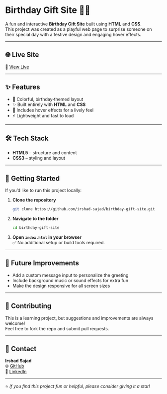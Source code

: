 # Birthday Gift Site 🎁🎉

A fun and interactive **Birthday Gift Site** built using **HTML** and **CSS**.  
This project was created as a playful web page to surprise someone on their special day with a festive design and engaging hover effects.

---

## 🌐 Live Site

🔗 [View Live](https://quiet-moonbeam-e0875c.netlify.app/)

---

## ✨ Features

- 🎈 Colorful, birthday‑themed layout
- ✨ Built entirely with **HTML** and **CSS**
- 🎨 Includes hover effects for a lively feel
- ⚡ Lightweight and fast to load

---

## 🛠️ Tech Stack

- **HTML5** – structure and content  
- **CSS3** – styling and layout

---

## 🚀 Getting Started

If you’d like to run this project locally:

1. **Clone the repository**
   ```bash
   git clone https://github.com/irshad-sajad/birthday-gift-site.git
   ```

2. **Navigate to the folder**
   ```bash
   cd birthday-gift-site
   ```

3. **Open `index.html` in your browser**  
   ✅ No additional setup or build tools required.

---

## 📌 Future Improvements

- Add a custom message input to personalize the greeting
- Include background music or sound effects for extra fun
- Make the design responsive for all screen sizes

---

## 🤝 Contributing

This is a learning project, but suggestions and improvements are always welcome!  
Feel free to fork the repo and submit pull requests.

---

## 📧 Contact

**Irshad Sajad**  
🌐 [GitHub](https://github.com/irshad-sajad)  
💼 [LinkedIn](https://www.linkedin.com/in/irshad-sajad/)

---

⭐ *If you find this project fun or helpful, please consider giving it a star!*
